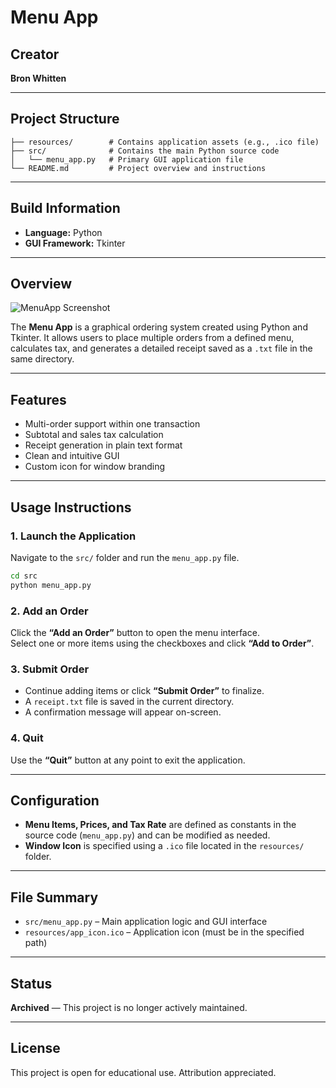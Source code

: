 # Menu App

## Creator  
**Bron Whitten**

---

## Project Structure  
```
├── resources/        # Contains application assets (e.g., .ico file)
├── src/              # Contains the main Python source code
│   └── menu_app.py   # Primary GUI application file
└── README.md         # Project overview and instructions
```

---

## Build Information  
- **Language:** Python  
- **GUI Framework:** Tkinter  

---

## Overview  
![MenuApp Screenshot](https://github.com/user-attachments/assets/e20bb6d8-e3f7-48c9-9853-8aa76d487a18)

The **Menu App** is a graphical ordering system created using Python and Tkinter. It allows users to place multiple orders from a defined menu, calculates tax, and generates a detailed receipt saved as a `.txt` file in the same directory.

---

## Features  
- Multi-order support within one transaction  
- Subtotal and sales tax calculation  
- Receipt generation in plain text format  
- Clean and intuitive GUI  
- Custom icon for window branding

---

## Usage Instructions  

### 1. Launch the Application  
Navigate to the `src/` folder and run the `menu_app.py` file.

```bash
cd src
python menu_app.py
```

### 2. Add an Order  
Click the **“Add an Order”** button to open the menu interface.  
Select one or more items using the checkboxes and click **“Add to Order”**.

### 3. Submit Order  
- Continue adding items or click **“Submit Order”** to finalize.  
- A `receipt.txt` file is saved in the current directory.
- A confirmation message will appear on-screen.

### 4. Quit  
Use the **“Quit”** button at any point to exit the application.

---

## Configuration  

- **Menu Items, Prices, and Tax Rate** are defined as constants in the source code (`menu_app.py`) and can be modified as needed.  
- **Window Icon** is specified using a `.ico` file located in the `resources/` folder.

---

## File Summary  
- `src/menu_app.py` – Main application logic and GUI interface  
- `resources/app_icon.ico` – Application icon (must be in the specified path)

---

## Status  
**Archived** — This project is no longer actively maintained.

---

## License  
This project is open for educational use. Attribution appreciated.
